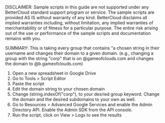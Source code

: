 DISCLAIMER: Sample scripts in this guide are not supported under any BetterCloud standard support program or service. The sample scripts are provided AS IS without warranty of any kind. BetterCloud disclaims all implied warranties including, without limitation, any implied warranties of merchantability or of fitness for a particular purpose. The entire risk arising out of the use or performance of the sample scripts and documentation remains with you.

SUMMARY: This is taking every group that contains "a chosen string in their username and changes their domain to a given domain. (e.g., changing a group with the string "corp" that is on @gameofclouds.com and changes the domain to @b.gameofclouds.com)

1) Open a new spreadsheet in Google Drive
2) Go to Tools > Script Editor
3) Paste the script
4) Edit the domain string to your chosen domain
5) Change (string.indexOf("corp"), to your desried group keyword. Change the domain and the desired subdomains to your own as well.
6) Go to Resources > Advanced Google Services and enable the Admin Directory API. Enable the Admin SDK from the API console.
7) Run the script, click on View > Logs to see the results

